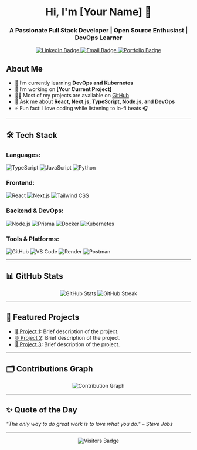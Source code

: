 <!-- Header Section -->
<h1 align="center">Hi, I'm [Your Name] 👋</h1>
<h3 align="center">A Passionate Full Stack Developer | Open Source Enthusiast | DevOps Learner</h3>

<!-- Badge Section -->
<p align="center">
  <a href="https://www.linkedin.com/in/yourprofile/">
    <img src="https://img.shields.io/badge/LinkedIn-blue?style=for-the-badge&logo=linkedin&logoColor=white" alt="LinkedIn Badge"/>
  </a>
  <a href="mailto:your.email@example.com">
    <img src="https://img.shields.io/badge/Email-red?style=for-the-badge&logo=gmail&logoColor=white" alt="Email Badge"/>
  </a>
  <a href="https://yourwebsite.com/">
    <img src="https://img.shields.io/badge/Portfolio-grey?style=for-the-badge&logo=portfolio&logoColor=white" alt="Portfolio Badge"/>
  </a>
</p>

<!-- About Section -->
## About Me

- 🌱 I’m currently learning **DevOps and Kubernetes**
- 🔭 I’m working on **[Your Current Project]**
- 👨‍💻 Most of my projects are available on [GitHub](https://github.com/yourusername)
- 💬 Ask me about **React, Next.js, TypeScript, Node.js, and DevOps**
- ⚡ Fun fact: I love coding while listening to lo-fi beats 🎧

---

<!-- Tech Stack Section -->
## 🛠 Tech Stack

### Languages:
![TypeScript](https://img.shields.io/badge/-TypeScript-007ACC?style=flat-square&logo=typescript&logoColor=white)
![JavaScript](https://img.shields.io/badge/-JavaScript-F7DF1E?style=flat-square&logo=javascript&logoColor=black)
![Python](https://img.shields.io/badge/-Python-3776AB?style=flat-square&logo=python&logoColor=white)

### Frontend:
![React](https://img.shields.io/badge/-React-61DAFB?style=flat-square&logo=react&logoColor=white)
![Next.js](https://img.shields.io/badge/-Next.js-000000?style=flat-square&logo=nextdotjs&logoColor=white)
![Tailwind CSS](https://img.shields.io/badge/-Tailwind%20CSS-38B2AC?style=flat-square&logo=tailwind-css&logoColor=white)

### Backend & DevOps:
![Node.js](https://img.shields.io/badge/-Node.js-339933?style=flat-square&logo=nodedotjs&logoColor=white)
![Prisma](https://img.shields.io/badge/-Prisma-2D3748?style=flat-square&logo=prisma&logoColor=white)
![Docker](https://img.shields.io/badge/-Docker-2496ED?style=flat-square&logo=docker&logoColor=white)
![Kubernetes](https://img.shields.io/badge/-Kubernetes-326CE5?style=flat-square&logo=kubernetes&logoColor=white)

### Tools & Platforms:
![GitHub](https://img.shields.io/badge/-GitHub-181717?style=flat-square&logo=github&logoColor=white)
![VS Code](https://img.shields.io/badge/-VS%20Code-007ACC?style=flat-square&logo=visual-studio-code&logoColor=white)
![Render](https://img.shields.io/badge/-Render-46E3B7?style=flat-square&logo=render&logoColor=white)
![Postman](https://img.shields.io/badge/-Postman-FF6C37?style=flat-square&logo=postman&logoColor=white)

---

<!-- GitHub Stats Section -->
## 📊 GitHub Stats

<div align="center">
  <img src="https://github-readme-stats.vercel.app/api?username=yourusername&show_icons=true&theme=radical" alt="GitHub Stats" />
  <img src="https://github-readme-streak-stats.herokuapp.com/?user=yourusername&theme=radical" alt="GitHub Streak" />
</div>

---

<!-- Featured Repositories Section -->
## 📁 Featured Projects

- [🚀 Project 1](https://github.com/yourusername/project1): Brief description of the project.
- [🌐 Project 2](https://github.com/yourusername/project2): Brief description of the project.
- [📱 Project 3](https://github.com/yourusername/project3): Brief description of the project.

---

<!-- Contribution Graph Section -->
## 🗂 Contributions Graph

<p align="center">
  <img src="https://activity-graph.herokuapp.com/graph?username=yourusername&theme=react-dark" alt="Contribution Graph" />
</p>

---

<!-- Fun Quote Section -->
## ✨ Quote of the Day

_"The only way to do great work is to love what you do." – Steve Jobs_

---

<!-- Footer Section -->
<p align="center">
  <img src="https://visitor-badge.laobi.icu/badge?page_id=yourusername.yourusername" alt="Visitors Badge" />
</p>
